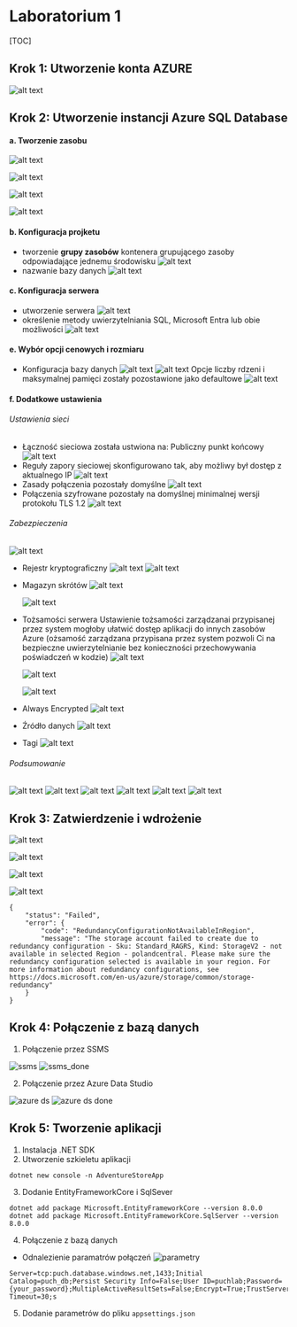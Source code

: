 # Laboratorium 1
[TOC]
## Krok 1: Utworzenie konta AZURE
![alt text](screens/image-2.png)

## Krok 2: Utworzenie instancji Azure SQL Database
#### a. Tworzenie zasobu
![alt text](<screens/Zrzut ekranu z 2024-10-30 01-46-05.png>)

![alt text](screens/image.png)

![alt text](screens/image-1.png)

![alt text](screens/image-3.png)

#### b. Konfiguracja projketu
- tworzenie **grupy zasobów**
  kontenera grupującego zasoby odpowiadające jednemu środowisku
  ![alt text](screens1/image-17.png)
- nazwanie bazy danych
  ![alt text](screens1/image-18.png)

#### c. Konfiguracja serwera
- utworzenie serwera
  ![alt text](screens/image-6.png)
- określenie metody uwierzytelniania
  SQL, Microsoft Entra lub obie możliwości
  ![alt text](screens1/image-19.png)

#### e. Wybór opcji cenowych i rozmiaru
- Konfiguracja bazy danych
  ![alt text](screens1/image-20.png)
  ![alt text](screens1/image-21.png)
  Opcje liczby rdzeni i maksymalnej pamięci zostały pozostawione jako defaultowe
  ![alt text](screens1/image-22.png)

  <!-- ![alt text](screens1/image-23.png) -->

#### f. Dodatkowe ustawienia
###### Ustawienia sieci
- Łączność sieciowa została ustwiona na: Publiczny punkt końcowy
  ![alt text](screens1/image-24.png)
- Reguły zapory sieciowej skonfigurowano tak, aby możliwy był dostęp z aktualnego IP
  ![alt text](screens1/image-25.png)
- Zasady połączenia pozostały domyślne
  ![alt text](screens1/image-26.png)
- Połączenia szyfrowane pozostały na domyślnej minimalnej wersji protokołu TLS 1.2
  ![alt text](screens1/image-27.png)
###### Zabezpieczenia
 ![alt text](screens1/image-28.png)
- Rejestr kryptograficzny
  ![alt text](screens1/image-30.png)
  ![alt text](screens1/image-29.png)
- Magazyn skrótów
  ![alt text](screens1/image-31.png)

  ![alt text](screens1/image-32.png)

- Tożsamości serwera
  Ustawienie tożsamości zarządzanai przypisanej przez system mogłoby ułatwić dostęp aplikacji do innych zasobów Azure (ożsamość zarządzana przypisana przez system pozwoli Ci na bezpieczne uwierzytelnianie bez konieczności przechowywania poświadczeń w kodzie)
  ![alt text](screens1/image-38.png)

  ![alt text](screens1/image-35.png)

  ![alt text](screens1/image-36.png)

- Always Encrypted
  ![alt text](screens1/image-39.png)

- Źródło danych
  ![alt text](screens1/image-40.png)

- Tagi
  ![alt text](screens1/image-41.png)

###### Podsumowanie
![alt text](screens1/image-42.png)
![alt text](screens1/image-43.png)
![alt text](screens1/image-44.png)
![alt text](screens1/image-45.png)
![alt text](screens1/image-46.png)
![alt text](screens1/image-47.png)

## Krok 3: Zatwierdzenie i wdrożenie
![alt text](screens1/image-48.png)

![alt text](screens1/image-49.png)


![alt text](screens1/image-50.png)

![alt text](screens1/image-51.png)

```
{
    "status": "Failed",
    "error": {
        "code": "RedundancyConfigurationNotAvailableInRegion",
        "message": "The storage account failed to create due to redundancy configuration - Sku: Standard_RAGRS, Kind: StorageV2 - not available in selected Region - polandcentral. Please make sure the redundancy configuration selected is available in your region. For more information about redundancy configurations, see https://docs.microsoft.com/en-us/azure/storage/common/storage-redundancy"
    }
}
```

## Krok 4: Połączenie z bazą danych
1. Połączenie przez SSMS

![ssms](screens2/Zrzut%20ekranu%202024-10-31%20133252.png)
![ssms_done](screens2/Zrzut%20ekranu%202024-10-31%20133521.png)

2. Połączenie przez Azure Data Studio

![azure ds](screens2/azure%20data%20studio.png)
![azure ds done](screens2/azure%20data%20studio%20done.png)


## Krok 5: Tworzenie aplikacji
1. Instalacja .NET SDK
2. Utworzenie szkieletu aplikacji
```
dotnet new console -n AdventureStoreApp
```
3. Dodanie EntityFrameworkCore i SqlSever
```
dotnet add package Microsoft.EntityFrameworkCore --version 8.0.0
dotnet add package Microsoft.EntityFrameworkCore.SqlServer --version 8.0.0
```
4. Połączenie z bazą danych
- Odnalezienie paramatrów połączeń
![parametry](screens2/parametry%20po%C5%82%C4%85cze%C5%84.png)
```
Server=tcp:puch.database.windows.net,1433;Initial Catalog=puch_db;Persist Security Info=False;User ID=puchlab;Password={your_password};MultipleActiveResultSets=False;Encrypt=True;TrustServerCertificate=False;Connection Timeout=30;s
``` 
5. Dodanie parametrów do pliku ```appsettings.json```




